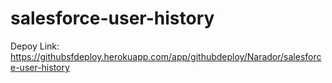 # salesforce-user-history
Depoy Link: https://githubsfdeploy.herokuapp.com/app/githubdeploy/Narador/salesforce-user-history
